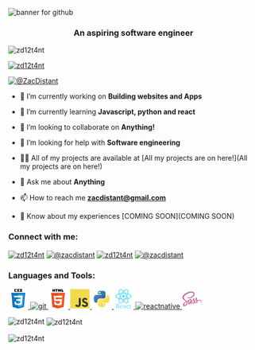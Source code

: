 
![banner for github](https://user-images.githubusercontent.com/90347734/141535193-22393bb9-17c0-4f20-8ef2-2efe939c9f34.jpg)



<h3 align="center">An aspiring software engineer</h3>

<p align="left"> <img src="https://komarev.com/ghpvc/?username=zd12t4nt&label=Profile%20views&color=0e75b6&style=flat" alt="zd12t4nt" /> </p>

<p align="left"> <a href="https://github.com/ryo-ma/github-profile-trophy"><img src="https://github-profile-trophy.vercel.app/?username=zd12t4nt" alt="zd12t4nt" /></a> </p>

<p align="left"> <a href="https://twitter.com/@zacdistant" target="blank"><img src="https://img.shields.io/twitter/follow/@ZacDistant?logo=twitter&style=for-the-badge" alt="@ZacDistant" /></a> </p>

- 🔭 I’m currently working on **Building websites and Apps**

- 🌱 I’m currently learning **Javascript, python and react**

- 👯 I’m looking to collaborate on **Anything!**

- 🤝 I’m looking for help with **Software engineering**

- 👨‍💻 All of my projects are available at [All my projects are on here!](All my projects are on here!)

- 💬 Ask me about **Anything**

- 📫 How to reach me **zacdistant@gmail.com**

- 📄 Know about my experiences [COMING SOON](COMING SOON)

<h3 align="left">Connect with me:</h3>
<p align="left">
<a href="https://codepen.io/zd12t4nt" target="blank"><img align="center" src="https://raw.githubusercontent.com/rahuldkjain/github-profile-readme-generator/master/src/images/icons/Social/codepen.svg" alt="zd12t4nt" height="30" width="40" /></a>
<a href="https://twitter.com/@zacdistant" target="blank"><img align="center" src="https://raw.githubusercontent.com/rahuldkjain/github-profile-readme-generator/master/src/images/icons/Social/twitter.svg" alt="@zacdistant" height="30" width="40" /></a>
<a href="https://stackoverflow.com/users/zd12t4nt" target="blank"><img align="center" src="https://raw.githubusercontent.com/rahuldkjain/github-profile-readme-generator/master/src/images/icons/Social/stack-overflow.svg" alt="zd12t4nt" height="30" width="40" /></a>
<a href="https://instagram.com/@zacdistant" target="blank"><img align="center" src="https://raw.githubusercontent.com/rahuldkjain/github-profile-readme-generator/master/src/images/icons/Social/instagram.svg" alt="@zacdistant" height="30" width="40" /></a>
</p>

<h3 align="left">Languages and Tools:</h3>
<p align="left"> <a href="https://www.w3schools.com/css/" target="_blank" rel="noreferrer"> <img src="https://raw.githubusercontent.com/devicons/devicon/master/icons/css3/css3-original-wordmark.svg" alt="css3" width="40" height="40"/> </a> <a href="https://git-scm.com/" target="_blank" rel="noreferrer"> <img src="https://www.vectorlogo.zone/logos/git-scm/git-scm-icon.svg" alt="git" width="40" height="40"/> </a> <a href="https://www.w3.org/html/" target="_blank" rel="noreferrer"> <img src="https://raw.githubusercontent.com/devicons/devicon/master/icons/html5/html5-original-wordmark.svg" alt="html5" width="40" height="40"/> </a> <a href="https://developer.mozilla.org/en-US/docs/Web/JavaScript" target="_blank" rel="noreferrer"> <img src="https://raw.githubusercontent.com/devicons/devicon/master/icons/javascript/javascript-original.svg" alt="javascript" width="40" height="40"/> </a> <a href="https://www.python.org" target="_blank" rel="noreferrer"> <img src="https://raw.githubusercontent.com/devicons/devicon/master/icons/python/python-original.svg" alt="python" width="40" height="40"/> </a> <a href="https://reactjs.org/" target="_blank" rel="noreferrer"> <img src="https://raw.githubusercontent.com/devicons/devicon/master/icons/react/react-original-wordmark.svg" alt="react" width="40" height="40"/> </a> <a href="https://reactnative.dev/" target="_blank" rel="noreferrer"> <img src="https://reactnative.dev/img/header_logo.svg" alt="reactnative" width="40" height="40"/> </a> <a href="https://sass-lang.com" target="_blank" rel="noreferrer"> <img src="https://raw.githubusercontent.com/devicons/devicon/master/icons/sass/sass-original.svg" alt="sass" width="40" height="40"/> </a> </p>

<p><img align="left" src="https://github-readme-stats.vercel.app/api/top-langs?username=zd12t4nt&show_icons=true&locale=en&layout=compact" alt="zd12t4nt" /></p>

<p>&nbsp;<img align="center" src="https://github-readme-stats.vercel.app/api?username=zd12t4nt&show_icons=true&locale=en" alt="zd12t4nt" /></p>

<p><img align="center" src="https://github-readme-streak-stats.herokuapp.com/?user=zd12t4nt&" alt="zd12t4nt" /></p>

